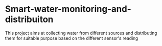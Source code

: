 # Smart-water-monitoring-and-distribuiton
This project aims at collecting water from different sources and distributing them for suitable purpose based on the different sensor's reading

